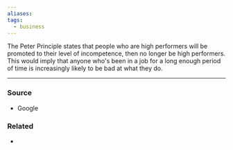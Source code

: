 ```yaml
---
aliases: 
tags:
  - business
---
```

The Peter Principle states that people who are high performers will be promoted to their level of incompetence, then no longer be high performers. This would imply that anyone who's been in a job for a long enough period of time is increasingly likely to be bad at what they do. 

---
### Source
- Google

### Related
- 